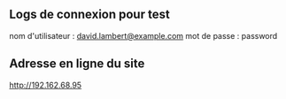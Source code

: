 ## Logs de connexion pour test

nom d'utilisateur : david.lambert@example.com
mot de passe : password

## Adresse en ligne du site

http://192.162.68.95